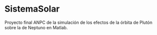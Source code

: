 # SistemaSolar
Proyecto final ANPC de la simulación de los efectos de la órbita de Plutón sobre la de Neptuno en Matlab.
